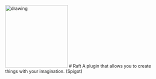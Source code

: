 <img src="https://user-images.githubusercontent.com/69663458/194954417-9a24dacc-0efe-4d7c-a065-5f6cf027d37e.png" alt="drawing" width="200"/>
# Raft
A plugin that allows you to create things with your imagination. (Spigot)

